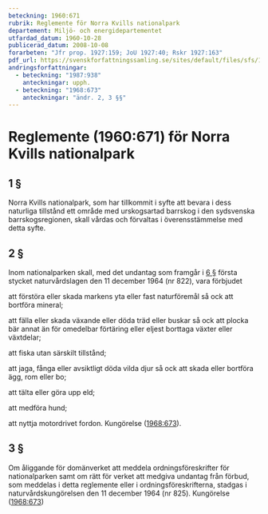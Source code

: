 ```yaml
---
beteckning: 1960:671
rubrik: Reglemente för Norra Kvills nationalpark
departement: Miljö- och energidepartementet
utfardad_datum: 1960-10-28
publicerad_datum: 2008-10-08
forarbeten: "Jfr prop. 1927:159; JoU 1927:40; Rskr 1927:163"
pdf_url: https://svenskforfattningssamling.se/sites/default/files/sfs/1960-10/SFS1960-671.pdf
andringsforfattningar:
  - beteckning: "1987:938"
    anteckningar: upph.
  - beteckning: "1968:673"
    anteckningar: "ändr. 2, 3 §§"
---
```


# Reglemente (1960:671) för Norra Kvills nationalpark

## 1 §

Norra Kvills nationalpark, som har tillkommit i syfte att bevara i dess naturliga tillstånd ett område med urskogsartad barrskog i den sydsvenska barrskogsregionen, skall vårdas och förvaltas i överensstämmelse med detta syfte.

## 2 §

Inom nationalparken skall, med det undantag som framgår i [6 §](#6) första stycket naturvårdslagen den 11 december 1964 (nr 822), vara förbjudet

att förstöra eller skada markens yta eller fast naturföremål så ock att bortföra mineral;

att fälla eller skada växande eller döda träd eller buskar så ock att plocka bär annat än för omedelbar förtäring eller eljest borttaga växter eller växtdelar;

att fiska utan särskilt tillstånd;

att jaga, fånga eller avsiktligt döda vilda djur så ock att skada eller bortföra ägg, rom eller bo;

att tälta eller göra upp eld;

att medföra hund;

att nyttja motordrivet fordon. Kungörelse ([1968:673](https://selex.se/eli/sfs/1968/673)).

## 3 §

Om åliggande för domänverket att meddela ordningsföreskrifter för nationalparken samt om rätt för verket att medgiva undantag från förbud, som meddelas i detta reglemente eller i ordningsföreskrifterna, stadgas i naturvårdskungörelsen den 11 december 1964 (nr 825). Kungörelse ([1968:673](https://selex.se/eli/sfs/1968/673))